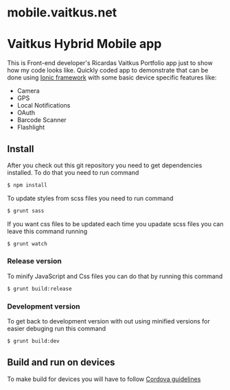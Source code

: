 mobile.vaitkus.net
==================

# Vaitkus Hybrid Mobile app

This is Front-end developer's Ricardas Vaitkus Portfolio app just to show how my code looks like.
Quickly coded app to demonstrate that can be done using [Ionic framework](http://ionicframework.com/) with some basic device specific features like:
- Camera
- GPS
- Local Notifications
- OAuth
- Barcode Scanner
- Flashlight

## Install

After you check out this git repository you need to get dependencies installed. To do that you need to run command 

```bash
$ npm install
```

To update styles from scss files you need to run command 

```bash
$ grunt sass
```

If you want css files to be updated each time you upadate scss files you can leave this command running 

```bash
$ grunt watch
```

### Release version

To minify JavaScript and Css files you can do that by running this command

```bash
$ grunt build:release
```

### Development version

To get back to development version with out using minified versions for easier debuging run this command

```bash
$ grunt build:dev
```

## Build and run on devices

To make build for devices you will have to follow [Cordova guidelines](http://cordova.apache.org/docs/en/3.6.0/guide_platforms_index.md.html#Platform%20Guides)